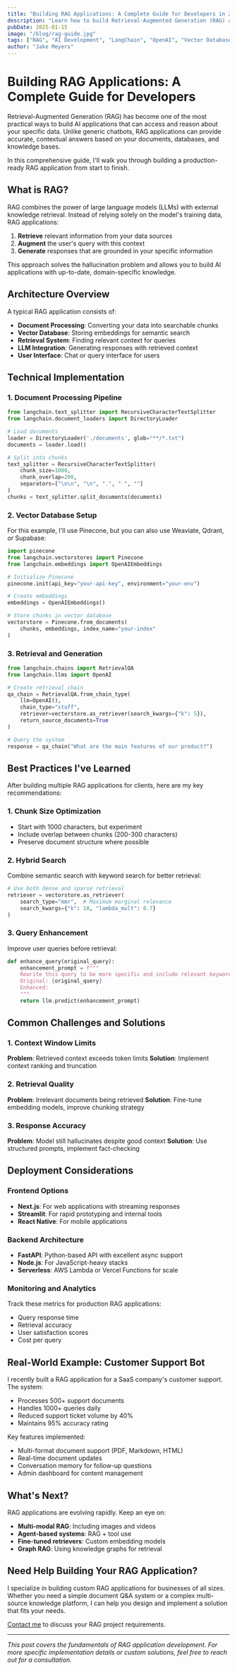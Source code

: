 ```yaml
---
title: "Building RAG Applications: A Complete Guide for Developers in 2025"
description: "Learn how to build Retrieval-Augmented Generation (RAG) applications from scratch using modern tools like LangChain, vector databases, and OpenAI APIs. Includes practical examples, code samples, and deployment strategies for St. Louis developers and businesses worldwide."
pubDate: 2025-01-15
image: "/blog/rag-guide.jpg"
tags: ["RAG", "AI Development", "LangChain", "OpenAI", "Vector Databases", "Python", "Freelance Developer"]
author: "Jake Meyers"
---
```


# Building RAG Applications: A Complete Guide for Developers

Retrieval-Augmented Generation (RAG) has become one of the most practical ways to build AI applications that can access and reason about your specific data. Unlike generic chatbots, RAG applications can provide accurate, contextual answers based on your documents, databases, and knowledge bases.

In this comprehensive guide, I'll walk you through building a production-ready RAG application from start to finish.

## What is RAG?

RAG combines the power of large language models (LLMs) with external knowledge retrieval. Instead of relying solely on the model's training data, RAG applications:

1. **Retrieve** relevant information from your data sources
2. **Augment** the user's query with this context
3. **Generate** responses that are grounded in your specific information

This approach solves the hallucination problem and allows you to build AI applications with up-to-date, domain-specific knowledge.

## Architecture Overview

A typical RAG application consists of:

- **Document Processing**: Converting your data into searchable chunks
- **Vector Database**: Storing embeddings for semantic search
- **Retrieval System**: Finding relevant context for queries
- **LLM Integration**: Generating responses with retrieved context
- **User Interface**: Chat or query interface for users

## Technical Implementation

### 1. Document Processing Pipeline

```python
from langchain.text_splitter import RecursiveCharacterTextSplitter
from langchain.document_loaders import DirectoryLoader

# Load documents
loader = DirectoryLoader('./documents', glob="**/*.txt")
documents = loader.load()

# Split into chunks
text_splitter = RecursiveCharacterTextSplitter(
    chunk_size=1000,
    chunk_overlap=200,
    separators=["\n\n", "\n", ".", " ", ""]
)
chunks = text_splitter.split_documents(documents)
```

### 2. Vector Database Setup

For this example, I'll use Pinecone, but you can also use Weaviate, Qdrant, or Supabase:

```python
import pinecone
from langchain.vectorstores import Pinecone
from langchain.embeddings import OpenAIEmbeddings

# Initialize Pinecone
pinecone.init(api_key="your-api-key", environment="your-env")

# Create embeddings
embeddings = OpenAIEmbeddings()

# Store chunks in vector database
vectorstore = Pinecone.from_documents(
    chunks, embeddings, index_name="your-index"
)
```

### 3. Retrieval and Generation

```python
from langchain.chains import RetrievalQA
from langchain.llms import OpenAI

# Create retrieval chain
qa_chain = RetrievalQA.from_chain_type(
    llm=OpenAI(),
    chain_type="stuff",
    retriever=vectorstore.as_retriever(search_kwargs={"k": 5}),
    return_source_documents=True
)

# Query the system
response = qa_chain("What are the main features of our product?")
```

## Best Practices I've Learned

After building multiple RAG applications for clients, here are my key recommendations:

### 1. Chunk Size Optimization
- Start with 1000 characters, but experiment
- Include overlap between chunks (200-300 characters)
- Preserve document structure where possible

### 2. Hybrid Search
Combine semantic search with keyword search for better retrieval:

```python
# Use both dense and sparse retrieval
retriever = vectorstore.as_retriever(
    search_type="mmr",  # Maximum marginal relevance
    search_kwargs={"k": 10, "lambda_mult": 0.7}
)
```

### 3. Query Enhancement
Improve user queries before retrieval:

```python
def enhance_query(original_query):
    enhancement_prompt = f"""
    Rewrite this query to be more specific and include relevant keywords:
    Original: {original_query}
    Enhanced:
    """
    return llm.predict(enhancement_prompt)
```

## Common Challenges and Solutions

### 1. Context Window Limits
**Problem**: Retrieved context exceeds token limits
**Solution**: Implement context ranking and truncation

### 2. Retrieval Quality
**Problem**: Irrelevant documents being retrieved
**Solution**: Fine-tune embedding models, improve chunking strategy

### 3. Response Accuracy
**Problem**: Model still hallucinates despite good context
**Solution**: Use structured prompts, implement fact-checking

## Deployment Considerations

### Frontend Options
- **Next.js**: For web applications with streaming responses
- **Streamlit**: For rapid prototyping and internal tools
- **React Native**: For mobile applications

### Backend Architecture
- **FastAPI**: Python-based API with excellent async support
- **Node.js**: For JavaScript-heavy stacks
- **Serverless**: AWS Lambda or Vercel Functions for scale

### Monitoring and Analytics
Track these metrics for production RAG applications:
- Query response time
- Retrieval accuracy
- User satisfaction scores
- Cost per query

## Real-World Example: Customer Support Bot

I recently built a RAG application for a SaaS company's customer support. The system:

- Processes 500+ support documents
- Handles 1000+ queries daily
- Reduced support ticket volume by 40%
- Maintains 95% accuracy rating

Key features implemented:
- Multi-format document support (PDF, Markdown, HTML)
- Real-time document updates
- Conversation memory for follow-up questions
- Admin dashboard for content management

## What's Next?

RAG applications are evolving rapidly. Keep an eye on:

- **Multi-modal RAG**: Including images and videos
- **Agent-based systems**: RAG + tool use
- **Fine-tuned retrievers**: Custom embedding models
- **Graph RAG**: Using knowledge graphs for retrieval

## Need Help Building Your RAG Application?

I specialize in building custom RAG applications for businesses of all sizes. Whether you need a simple document Q&A system or a complex multi-source knowledge platform, I can help you design and implement a solution that fits your needs.

[Contact me](/contact) to discuss your RAG project requirements.

---

*This post covers the fundamentals of RAG application development. For more specific implementation details or custom solutions, feel free to reach out for a consultation.*